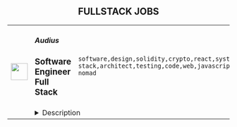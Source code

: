 <div align="center"><h2>FULLSTACK JOBS</h2></div><table><tr>
                <td width="100" height="100" rowspan="2">
                    <img src="https://remoteok.com/assets/img/jobs/751882b76f0c77311d77fefdd5ad58ad1669878946.png" width="38px" height="auto">
                </td>
                <td width="300">
                    <h5>Audius</h5>
                    <h3>Software Engineer Full Stack</h3>
                </td>
                <td width="300">
                    <code>software,design,solidity,crypto,react,system,frontend,music,full-stack,architect,testing,code,web,javascript,html,engineer,engineering,backend,digital nomad</code>
                </td>
                <td width="200">
                <text>1 days ago</text>
                </td>
                <td width="100" rowspan="2">
                <a href="https://remoteOK.com/remote-jobs/remote-software-engineer-full-stack-audius-157289" align="right" target="_blank">Apply</a>
                </td>
            </tr>
            <tr>
                <td colspan="3">
                <details><summary>Description</summary>
                <div><b>Who are we? </b></div><div>
<a href="https://audius.co/" class="postings-link" rel="noopener noreferrer nofollow">Audius</a> is a digital streaming service that connects fans directly with artists and exclusive new music. </div><div><br></div><div>It does this by being fully decentralized: Audius is owned and run by a vibrant, open-source community of artists, fans, and developers all around the world. Audius gives artists the power to share never-before-heard music and monetize streams directly. Developers can freely build their own apps on top of Audius, giving them access to one of the most unique audio catalogs in existence.</div><div><br></div><div>Backed by an all-star team of <a href="https://www.crunchbase.com/organization/audius/company_financials#investors" class="postings-link" rel="noopener noreferrer nofollow">investors</a>, Audius was founded in 2018 and serves over 6 million users every month, making it the largest non-financial crypto application ever built.</div><div><br></div><div><b>Who we are looking for? </b></div><div>We are looking for passionate team-players to help us architect and build the most difficult parts of the Audius product suite (web, mobile, desktop, client libraries and APIs). You are a collaborative, team-oriented engineer who enjoys working with a small group to solve big problems that need innovative solutions. Youâre eager to jump into whichever piece of the tech stack is relevant to your work and have strong CS fundamentals to do so. We solve a lot of problems that can't be easily Googled or searched on StackOverflow.</div><div><br></div><div><b>Our Company</b></div><div>Audius is a 30-person team of entrepreneurs, engineers, music industry professionals, and blockchain experts. Our benefits include unlimited PTO, high quality paid medical insurance, FSA, 401k, yearly learning stipend, equipment stipend and a home office setup credit. We also have monthly concert stipends, wellness benefits, team activities, and bi-annual in-person get-togethers.</div><div><br></div><div>Our company is fully remote and our team is currently distributed across the United States. </div><div><br></div><div><br></div><div><b>Our Tech Stack</b></div><div>Frontend: React, React Native, Redux, Redux-Saga, Electron, Typescript, Javascript</div><div>Backend: Postgres, Elasticsearch, Redis, IPFS, Python, Typescript, Javascript, Rust (Solana), Solidity (Ethereum), Docker</div><p></p><h4>What you'll do here</h4><p></p><p></p><li>Build and ship the next generation of music streaming features across web, mobile, and desktop</li><li>Work closely with Product and Design to craft engaging, pixel-perfect experiences for artists and listeners</li><li>Own features end-to-end through design handoff, development, testing and deployment in a full-stack manner</li><p></p><h4>We would love to chat if you have</h4><p></p><p></p><li>Extensive experience shipping significant user-facing features from start to finish</li><li>Solid computer science fundamentals (data structures, algorithms, code fluency, etc.)</li><li>Expertise with modern ES6+ Javascript (Typescript is a plus)</li><li>Experience with React or similar frameworks and proficiency in HTML + CSS</li><li>Experience engineering features that span both the frontend and backend stacks</li><li>Solid conceptual understanding of full stack software development including system architecture, web serving infrastructure, and database design</li><li>Great interpersonal and communication skills and comfort working within a small team</li><li>Familiarity with version control and agile software development methodologies</li><li>Experience working with designers</li><div>If this role speaks to you, but your previous experience doesn't match the job description, please consider applying anyways! We're looking for smart and capable software engineers and highly value the ability to grow in your role. You might be the perfect fit!</div><br/><br/>Please mention the word **HUMBLE** and tag RNDQuMTkzLjIxMi4yMDY= when applying to show you read the job post completely (#RNDQuMTkzLjIxMi4yMDY=). This is a beta feature to avoid spam applicants. Companies can search these words to find applicants that read this and see they're human.
                </details>
                </td>
            </tr></table>